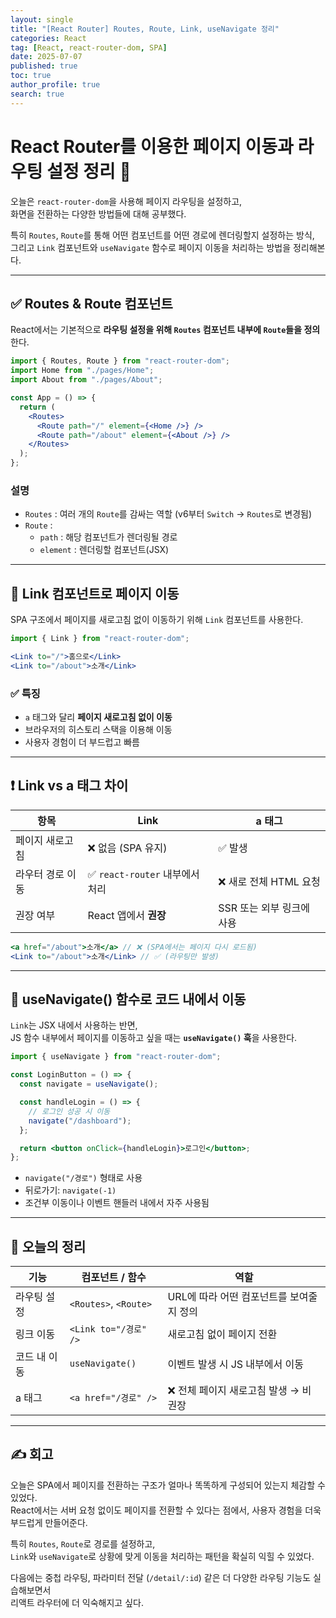 ```yaml
---
layout: single
title: "[React Router] Routes, Route, Link, useNavigate 정리"
categories: React
tag: [React, react-router-dom, SPA]
date: 2025-07-07
published: true
toc: true
author_profile: true
search: true
---
```


# React Router를 이용한 페이지 이동과 라우팅 설정 정리 🧭

오늘은 `react-router-dom`을 사용해 페이지 라우팅을 설정하고,  
화면을 전환하는 다양한 방법들에 대해 공부했다.  

특히 `Routes`, `Route`를 통해 어떤 컴포넌트를 어떤 경로에 렌더링할지 설정하는 방식,  
그리고 `Link` 컴포넌트와 `useNavigate` 함수로 페이지 이동을 처리하는 방법을 정리해본다.

---

## ✅ Routes & Route 컴포넌트

React에서는 기본적으로 **라우팅 설정을 위해 `Routes` 컴포넌트 내부에 `Route`들을 정의**한다.

```jsx
import { Routes, Route } from "react-router-dom";
import Home from "./pages/Home";
import About from "./pages/About";

const App = () => {
  return (
    <Routes>
      <Route path="/" element={<Home />} />
      <Route path="/about" element={<About />} />
    </Routes>
  );
};
```

### 설명

- `Routes` : 여러 개의 `Route`를 감싸는 역할 (v6부터 `Switch` → `Routes`로 변경됨)
- `Route` :
  - `path` : 해당 컴포넌트가 렌더링될 경로
  - `element` : 렌더링할 컴포넌트(JSX)

---

## 🔗 Link 컴포넌트로 페이지 이동

SPA 구조에서 페이지를 새로고침 없이 이동하기 위해 `Link` 컴포넌트를 사용한다.

```jsx
import { Link } from "react-router-dom";

<Link to="/">홈으로</Link>
<Link to="/about">소개</Link>
```

### ✅ 특징

- `a` 태그와 달리 **페이지 새로고침 없이 이동**
- 브라우저의 히스토리 스택을 이용해 이동
- 사용자 경험이 더 부드럽고 빠름

---

## ❗ Link vs a 태그 차이

| 항목 | Link | a 태그 |
|------|------|--------|
| 페이지 새로고침 | ❌ 없음 (SPA 유지) | ✅ 발생 |
| 라우터 경로 이동 | ✅ `react-router` 내부에서 처리 | ❌ 새로 전체 HTML 요청 |
| 권장 여부 | React 앱에서 **권장** | SSR 또는 외부 링크에 사용 |

```jsx
<a href="/about">소개</a> // ❌ (SPA에서는 페이지 다시 로드됨)
<Link to="/about">소개</Link> // ✅ (라우팅만 발생)
```

---

## 🔄 useNavigate() 함수로 코드 내에서 이동

`Link`는 JSX 내에서 사용하는 반면,  
JS 함수 내부에서 페이지를 이동하고 싶을 때는 **`useNavigate()` 훅**을 사용한다.

```jsx
import { useNavigate } from "react-router-dom";

const LoginButton = () => {
  const navigate = useNavigate();

  const handleLogin = () => {
    // 로그인 성공 시 이동
    navigate("/dashboard");
  };

  return <button onClick={handleLogin}>로그인</button>;
};
```

- `navigate("/경로")` 형태로 사용
- 뒤로가기: `navigate(-1)`
- 조건부 이동이나 이벤트 핸들러 내에서 자주 사용됨

---

## 🧠 오늘의 정리

| 기능 | 컴포넌트 / 함수 | 역할 |
|------|------------------|------|
| 라우팅 설정 | `<Routes>`, `<Route>` | URL에 따라 어떤 컴포넌트를 보여줄지 정의 |
| 링크 이동 | `<Link to="/경로" />` | 새로고침 없이 페이지 전환 |
| 코드 내 이동 | `useNavigate()` | 이벤트 발생 시 JS 내부에서 이동 |
| a 태그 | `<a href="/경로" />` | ❌ 전체 페이지 새로고침 발생 → 비권장 |

---

## ✍️ 회고

오늘은 SPA에서 페이지를 전환하는 구조가 얼마나 똑똑하게 구성되어 있는지 체감할 수 있었다.  
React에서는 서버 요청 없이도 페이지를 전환할 수 있다는 점에서, 사용자 경험을 더욱 부드럽게 만들어준다.

특히 `Routes`, `Route`로 경로를 설정하고,  
`Link`와 `useNavigate`로 상황에 맞게 이동을 처리하는 패턴을 확실히 익힐 수 있었다.

다음에는 중첩 라우팅, 파라미터 전달 (`/detail/:id`) 같은 더 다양한 라우팅 기능도 실습해보면서  
리액트 라우터에 더 익숙해지고 싶다.
